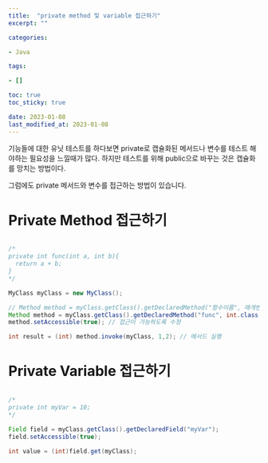 ```yaml
---
title:  "private method 및 variable 접근하기"
excerpt: ""

categories:

- Java

tags:

- []

toc: true
toc_sticky: true

date: 2023-01-08
last_modified_at: 2023-01-08
---
```


기능들에 대한 유닛 테스트를 하다보면 private로 캡슐화된 메서드나 변수를 테스트 해야하는 필요성을 느낄때가 많다. 하지만 테스트를 위해 public으로 바꾸는 것은
캡슐화를 망치는 방법이다.

그럼에도 private 메서드와 변수를 접근하는 방법이 있습니다.

# Private Method 접근하기

```java

/*
private int func(int a, int b){
  return a + b;
}
*/

MyClass myClass = new MyClass();

// Method method = myClass.getClass().getDeclaredMethod("함수이름", 매개변수타입.class, 매개변수타입.class);
Method method = myClass.getClass().getDeclaredMethod("func", int.class, int.class);
method.setAccessible(true); // 접근이 가능하도록 수정

int result = (int) method.invoke(myClass, 1,2); // 메서드 실행

```


# Private Variable 접근하기

```java

/*
private int myVar = 10;
*/

Field field = myClass.getClass().getDeclaredField("myVar");
field.setAccessible(true);

int value = (int)field.get(myClass);
```